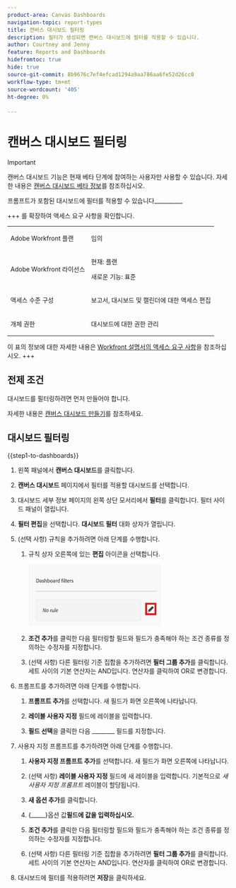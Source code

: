 ```yaml
---
product-area: Canvas Dashboards
navigation-topic: report-types
title: 캔버스 대시보드 필터링
description: 필터가 생성되면 캔버스 대시보드에 필터를 적용할 수 있습니다.
author: Courtney and Jenny
feature: Reports and Dashboards
hidefromtoc: true
hide: true
source-git-commit: 8b9676c7ef4efcad1294a9aa786aa6fe52d26cc0
workflow-type: tm+mt
source-wordcount: '405'
ht-degree: 0%

---
```


# 캔버스 대시보드 필터링

>[!IMPORTANT]
>
>캔버스 대시보드 기능은 현재 베타 단계에 참여하는 사용자만 사용할 수 있습니다. 자세한 내용은 [캔버스 대시보드 베타 정보](/help/quicksilver/product-announcements/betas/canvas-dashboards-beta/canvas-dashboards-beta-information.md)를 참조하십시오.

프롬프트가 포함된 대시보드에 필터를 적용할 수 있습니다__________

+++ 를 확장하여 액세스 요구 사항을 확인합니다.

<table style="table-layout:auto"> 
<col> 
</col> 
<col> 
</col> 
<tbody> 
<tr> 
   <td role="rowheader"><p>Adobe Workfront 플랜</p></td> 
   <td> 
<p>임의 </p> 
   </td> 
<tr> 
 <tr> 
   <td role="rowheader"><p>Adobe Workfront 라이선스</p></td> 
   <td> 
<p>현재: 플랜 </p> 
<p>새로운 기능: 표준</p> 
   </td> 
   </tr> 
  </tr> 
  <tr> 
   <td role="rowheader"><p>액세스 수준 구성</p></td> 
   <td><p>보고서, 대시보드 및 캘린더에 대한 액세스 편집</p>
  </td> 
  </tr> 
    </tr>  
        <tr> 
   <td role="rowheader"><p>개체 권한</p></td> 
   <td><p>대시보드에 대한 권한 관리</p>
  </td> 
  </tr> 
</tbody> 
</table>

이 표의 정보에 대한 자세한 내용은 [Workfront 설명서의 액세스 요구 사항](/help/quicksilver/administration-and-setup/add-users/access-levels-and-object-permissions/access-level-requirements-in-documentation.md)을 참조하십시오.
+++

## 전제 조건

대시보드를 필터링하려면 먼저 만들어야 합니다.

자세한 내용은 [캔버스 대시보드 만들기](/help/quicksilver/reports-and-dashboards/canvas-dashboards/create-dashboards/create-dashboards.md)를 참조하세요.

## 대시보드 필터링

{{step1-to-dashboards}}

1. 왼쪽 패널에서 **캔버스 대시보드**&#x200B;를 클릭합니다.

1. **캔버스 대시보드** 페이지에서 필터를 적용할 대시보드를 선택합니다.

1. 대시보드 세부 정보 페이지의 왼쪽 상단 모서리에서 **필터**&#x200B;를 클릭합니다. 필터 사이드 패널이 열립니다.

1. **필터 편집**&#x200B;을 선택합니다. **대시보드 필터** 대화 상자가 열립니다.

1. (선택 사항) 규칙을 추가하려면 아래 단계를 수행합니다.

   1. 규칙 상자 오른쪽에 있는 **편집** 아이콘을 선택합니다.

      ![편집 아이콘](assets/edit-icon.png)

   1. **조건 추가**&#x200B;를 클릭한 다음 필터링할 필드와 필드가 충족해야 하는 조건 종류를 정의하는 수정자를 지정합니다.

   1. (선택 사항) 다른 필터링 기준 집합을 추가하려면 **필터 그룹 추가**&#x200B;를 클릭합니다. 세트 사이의 기본 연산자는 AND입니다. 연산자를 클릭하여 OR로 변경합니다.

1. 프롬프트를 추가하려면 아래 단계를 수행합니다.

   1. **프롬프트 추가**&#x200B;를 선택합니다. 새 필드가 화면 오른쪽에 나타납니다.

   1. **레이블 사용자 지정** 필드에 레이블을 입력합니다.

   1. **필드 선택**&#x200B;을 클릭한 다음 ________ 필드를 지정합니다.

1. 사용자 지정 프롬프트를 추가하려면 아래 단계를 수행합니다.

   1. **사용자 지정 프롬프트 추가**&#x200B;를 선택합니다. 새 필드가 화면 오른쪽에 나타납니다.

   1. (선택 사항) **레이블 사용자 지정** 필드에 새 레이블을 입력합니다. 기본적으로 *새 사용자 지정 프롬프트* 레이블이 할당됩니다.

   1. **새 옵션 추가**&#x200B;를 클릭합니다.

   1. {_____}옵션 값&#x200B;**필드에 값을 입력하십시오.**

   1. **조건 추가**&#x200B;를 클릭한 다음 필터링할 필드와 필드가 충족해야 하는 조건 종류를 정의하는 수정자를 지정합니다.

   1. (선택 사항) 다른 필터링 기준 집합을 추가하려면 **필터 그룹 추가**&#x200B;를 클릭합니다. 세트 사이의 기본 연산자는 AND입니다. 연산자를 클릭하여 OR로 변경합니다.

1. 대시보드에 필터를 적용하려면 **저장**&#x200B;을 클릭하세요.